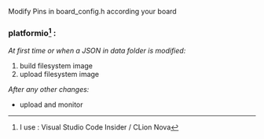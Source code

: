 
Modify Pins in board_config.h according your board

### platformio[^1] :
_At first time or when a JSON in data folder is modified:_
  1. build filesystem image
  2. upload filesystem image
     
_After any other changes:_  
  - upload and monitor

[^1]: I use : Visual Studio Code Insider / CLion Nova